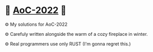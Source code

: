# :santa: [AoC-2022](https://adventofcode.com/2022) :santa:
⚙️ My solutions for AoC-2022

⚙️ Carefuly written alongside the warm of a cozy fireplace in winter.

⚙️ Real programmers use only RUST (I'm gonna regret this.)
